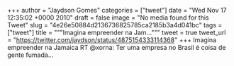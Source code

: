 
+++
author = "Jaydson Gomes"
categories = ["tweet"]
date = "Wed Nov 17 12:35:02 +0000 2010"
draft = false
image = "No media found for this Tweet"
slug = "4e26e50884d2136736825785ca2185b3a4d041bc"
tags = ["tweet"]
title = """Imagina empreender na Jam..."""
tweet = true
tweet_url = "https://twitter.com/jaydson/status/4875154333114368"
+++
Imagina empreender na Jamaica RT @xorna: Ter uma empresa no Brasil é coisa de gente fumada...
